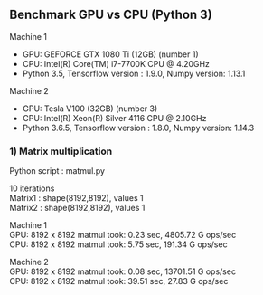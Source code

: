 ## Benchmark GPU vs CPU (Python 3)

Machine 1  
  * GPU: GEFORCE GTX 1080 Ti (12GB) (number 1)   
  * CPU: Intel(R) Core(TM) i7-7700K CPU @ 4.20GHz  
  * Python 3.5, Tensorflow version : 1.9.0, Numpy version: 1.13.1  
          
Machine 2  
  * GPU: Tesla V100 (32GB) (number 3)   
  * CPU: Intel(R) Xeon(R) Silver 4116 CPU @ 2.10GHz  
  * Python 3.6.5, Tensorflow version : 1.8.0, Numpy version: 1.14.3



### 1) Matrix multiplication
Python script : matmul.py

10 iterations  
Matrix1 : shape(8192,8192), values 1  
Matrix2 : shape(8192,8192), values 1  

Machine 1  
GPU: 8192 x 8192 matmul took: 0.23 sec, 4805.72 G ops/sec  
CPU: 8192 x 8192 matmul took: 5.75 sec, 191.34 G ops/sec  

Machine 2  
GPU: 8192 x 8192 matmul took: 0.08 sec, 13701.51 G ops/sec  
CPU: 8192 x 8192 matmul took: 39.51 sec, 27.83 G ops/sec  




